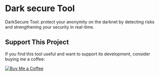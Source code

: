 # Dark secure Tool
DarkSecure Tool: protect your anonymity on the darknet by detecting risks and strengthening your security in real-time.




## Support This Project
If you find this tool useful and want to support its development, consider buying me a coffee:

[![Buy Me a Coffee](https://img.buymeacoffee.com/button-api/?text=Buy+me+a+coffee&emoji=&slug=Abelardieu&button_colour=FFDD00&font_colour=000000&font_family=Arial&outline_colour=000000&coffee_colour=ffffff)](https://www.buymeacoffee.com/Abelardieu)

